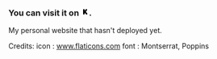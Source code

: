 ### You can visit it on ![Zeus-s](https://github.com/Zeus-s/Zeus-s.github.io/blob/master/logo.PNG?raw=true). 

My personal website that hasn't deployed yet. 

Credits:
icon : www.flaticons.com
font : Montserrat, Poppins

